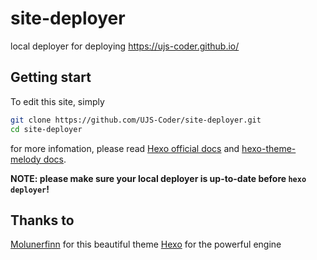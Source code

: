 # site-deployer
local deployer for deploying https://ujs-coder.github.io/

## Getting start
To edit this site, simply
```bash
git clone https://github.com/UJS-Coder/site-deployer.git
cd site-deployer
```
for more infomation, please read [Hexo official docs](https://hexo.io/zh-cn/docs/index.html "read the docs") and [hexo-theme-melody docs](https://molunerfinn.com/hexo-theme-melody-doc/zh-Hans/ "hexo-theme-melody docs").

**NOTE: please make sure your local deployer is up-to-date before `hexo deployer`!**

## Thanks to
[Molunerfinn](https://github.com/Molunerfinn "Molunerfinn") for this beautiful theme
[Hexo](https://github.com/hexojs/hexo/graphs/contributors "Hexo") for the powerful engine
